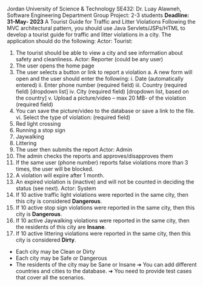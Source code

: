 Jordan University of Science & Technology
SE432: Dr. Luay Alawneh, Software Engineering Department
Group Project: 2-3 students
**Deadline: 31-May- 2023**
A Tourist Guide for Traffic and Litter Violations
Following the MVC architectural pattern, you should use Java Servlets/JSPs/HTML to develop a tourist guide for traffic
and litter violations in a city. The application should do the following:
Actor: Tourist:

1. The tourist should be able to view a city and see information about safety and cleanliness.
Actor: Reporter (could be any user)
1. The user opens the home page
2. The user selects a button or link to report a violation
a. A new form will open and the user should enter the following:
i. Date (automatically entered)
ii. Enter phone number (required field)
iii. Country (required field) [dropdown list]
iv. City (required field) [dropdown list, based on the country]
v. Upload a picture/video – max 20 MB- of the violation (required field)
1. You can save the picture/video to the database or save a link to the file.
vi. Select the type of violation: (required field)
1. Red light crossing
2. Running a stop sign
3. Jaywalking
4. Littering
3. The user then submits the report
Actor: Admin
1. The admin checks the reports and approves/disapproves them
2. If the same user (phone number) reports false violations more than 3 times, the user will be blocked.
3. A violation will expire after 1 month.
4. An expired violation is (inactive) and will not be counted in deciding the status (see next).
Actor: System
1. If 10 active traffic light violations were reported in the same city, then this city is considered **Dangerous**.
2. If 10 active stop sign violations were reported in the same city, then this city is **Dangerous**.
3. If 10 active Jaywalking violations were reported in the same city, then the residents of this city are **Insane**.
4. If 10 active littering violations were reported in the same city, then this city is considered **Dirty**.
- Each city may be Clean or Dirty
- Each city may be Safe or Dangerous
- The residents of the city may be Sane or Insane
➔ You can add different countries and cities to the database.
➔ You need to provide test cases that cover all the scenarios.
